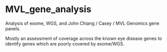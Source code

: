 # MVL_gene_analysis
Analysis of exome, WGS, and John Chiang / Casey / MVL Genomics gene panels. 

Mostly an assessment of coverage across the known eye disease genes to identify genes which are poorly covered by exome/WGS. 
